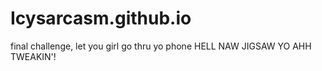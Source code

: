 # Icysarcasm.github.io

final challenge, let you girl go thru yo phone
HELL NAW JIGSAW YO AHH TWEAKIN'!
